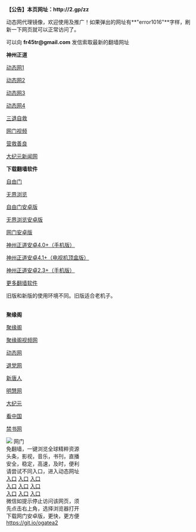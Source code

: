 <p><strong>【公告】本页网址：http://2.gp/zz</strong></p>
<p>动态网代理镜像，欢迎使用及推广！如果弹出的网址有**"error1016"**字样，刷新一下网页就可以正常访问了。</p>
<p>可以向 <strong>fr45tr@gmail.com</strong> 发信索取最新的翻墙网址</p>
<p><strong>神州正道</strong></p>
<p><a href="http://tjswyqq.ttkcnloi.cf/70dw" rel="nofollow">动态网1</a></p>
<p><a href="http://tjswyqq.ttkcnloi.cf/70ipdw" rel="nofollow">动态网2</a></p>
<p><a href="http://tjswyqq.ttkcnloi.cf/70wmdw" rel="nofollow">动态网3</a></p>
<p><a href="http://tjswyqq.ttkcnloi.cf/70sdtw" rel="nofollow">动态网4</a></p>
<p><a href="http://tjswyqq.ttkcnloi.cf/70st/" rel="nofollow">三退自救</a></p>
<p><a href="http://t.cn/RugA2CS" rel="nofollow">网门视频</a></p>
<p><a href="http://tjswyqq.ttkcnloi.cf/70qg" rel="nofollow">营救善良</a></p>
<p><a href="http://36.233.71.160/2/" rel="nofollow">大纪元新闻网</a></p>
<p><strong>下载翻墙软件</strong></p>


<p><a href="https://git.io/fgp" rel="nofollow">自由门</a></p>
<p><a href="https://git.io/vEJlj rel="nofollow">无界浏览</a></p>
<p><a href="https://git.io/fgma" rel="nofollow">自由门安卓版</a></p>
<p><a href="https://s3.amazonaws.com/693/um.apk" rel="nofollow">无界浏览安卓版</a></p>
<p><a href="https://git.io/ogatea2">网门安卓版</a></p>
<p><a href="https://git.io/vQjqe" rel="nofollow">神州正道安卓4.0+（手机版）</a></p>
<p><a href="https://git.io/vAonz" rel="nofollow">神州正道安卓4.1+（电视机顶盒版）</a></p>
<p><a href="https://git.io/vAH9P" rel="nofollow">神州正道安卓2.3+（手机版）</a></p>
<p><a href="https://github.com/bannedbook/fanqiang/wiki">更多翻墙软件</a></p>
旧版和新版的使用环境不同。旧版适合老机子。<br>


<br>
<p><strong>聚缘阁</strong></p>
<p><a href="https://e33.cn33.eu.org" rel="nofollow">聚缘阁</a></p>
<p><a href="https://e33.cn33.eu.org" rel="nofollow">聚缘阁视频网</a></p>
<p><a href="https://e33.cn33.eu.org" rel="nofollow">动态网</a></p>
<p><a href="https://e33.cn33.eu.org/" rel="nofollow">退党网</a></p>
<p><a href="https://e33.cn33.eu.org" rel="nofollow">新唐人</a></p>
<p><a href="https://e33.cn33.eu.org" rel="nofollow">明慧网</a></p>
<p><a href="https://e33.cn33.eu.org" rel="nofollow">大纪元</a></p>
<p><a href="https://e33.cn33.eu.org" rel="nofollow">看中国</a></p>
<p><a href="https://e33.cn33.eu.org/?id=16" rel="nofollow">禁书网</a></p>
<td align="center"><a target="_blank" href="https://cloud.githubusercontent.com/assets/11880933/13434984/f430fae2-e012-11e5-814f-c2df1e82b247.jpg"><img src="https://cloud.githubusercontent.com/assets/11880933/13434984/f430fae2-e012-11e5-814f-c2df1e82b247.jpg" style="max-width:100%;"></a></td>
  </tr>
  <tr>
    <td align="center">网门<br>
      免翻墙，一键浏览全球精粹资源<br>
      头条，影视，音乐，书刊，直播<br>
      安全，稳定，高速，及时，便利<br>
    </td>
  </tr><tr>
    <td align="center">请尝试不同入口，进入动态网址<br>      
      <a href="https://s3.amazonaws.com/ogate/show.htm?from=852" rel="nofollow">入口</a>
      <a href="https://s3.us-east-2.amazonaws.com/ogateh/show.htm?from=852" rel="nofollow">入口</a>
      <a href="https://s3.eu-west-2.amazonaws.com/ogatel/show.htm?from=852" rel="nofollow">入口</a><br>
      <a href="https://s3.ap-south-1.amazonaws.com/ogatem/show.htm?from=852" rel="nofollow">入口</a>
      <a href="https://s3.ap-northeast-2.amazonaws.com/ogates/show.htm?from=852" rel="nofollow">入口</a>
      <a href="https://s3-us-west-1.amazonaws.com/ogaten/show.htm?from=852" rel="nofollow">入口</a><br>
      <a href="https://s3.eu-central-1.amazonaws.com/ogatef/show.htm?from=852" rel="nofollow">入口</a>
      <a href="https://s3.ca-central-1.amazonaws.com/ogatec/show.htm?from=852" rel="nofollow">入口</a>
      <a href="https://s3-ap-northeast-1.amazonaws.com/ogatet/show.htm?from=852" rel="nofollow">入口</a><br>
      微信如提示停止访问该网页，须<br>
      先点击右上角，选择浏览器打开<br>
    </td>
  </tr>
  <tr>
    <td align="center">
      下载网门安卓版，更快，更方便<br><a href="https://raw.githubusercontent.com/oGate2/up/master/oGate.apk" rel="nofollow">https://git.io/ogatea2</a><br>
